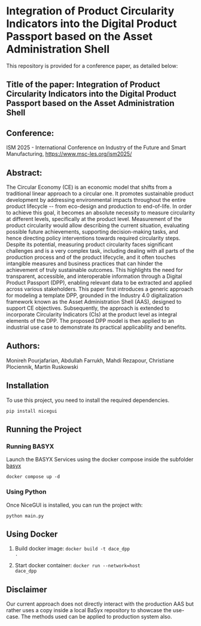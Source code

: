 # Integration of Product Circularity Indicators into the Digital Product Passport based on the Asset Administration Shell
This repository is provided for a conference paper, as detailed below:
## Title of the paper: Integration of Product Circularity Indicators into the Digital Product Passport based on the Asset Administration Shell
## Conference:
ISM 2025 - International Conference on Industry of the Future and Smart Manufacturing, https://www.msc-les.org/ism2025/ 
## Abstract:
The Circular Economy (CE) is an economic model that shifts from a traditional linear approach to a circular one. It promotes sustainable product development by addressing environmental impacts throughout the entire product lifecycle -- from eco-design and production to end-of-life. In order to achieve this goal, it becomes an absolute necessity to measure circularity at different levels, specifically at the product level. Measurement of the product circularity would allow describing the current situation, evaluating possible future achievements, supporting decision-making tasks, and hence directing policy interventions towards required circularity steps. Despite its potential, measuring product circularity faces significant challenges and is a very complex task, including dealing with all parts of the production process and of the product lifecycle, and it often touches intangible measures and business practices that can hinder the achievement of truly sustainable outcomes. This highlights the need for transparent, accessible, and interoperable information through a Digital Product Passport (DPP), enabling relevant data to be extracted and applied across various stakeholders. This paper first introduces a generic approach for modeling a template DPP, grounded in the Industry 4.0 digitalization framework known as the Asset Administration Shell (AAS), designed to support CE objectives. Subsequently, the approach is extended to incorporate Circularity Indicators (CIs) at the product level as integral elements of the DPP. The proposed DPP model is then applied to an industrial use case to demonstrate its practical applicability and benefits.
## Authors:
Monireh Pourjafarian, Abdullah Farrukh, Mahdi Rezapour, Christiane Plociennik, Martin Ruskowski

## Installation

To use this project, you need to install the required dependencies.

```
pip install nicegui
```


## Running the Project

### Running BASYX
Launch the BASYX Services using the docker compose inside the subfolder [basyx](./basyx/)

<code>docker compose up -d</code>

### Using Python
Once NiceGUI is installed, you can run the project with:

```
python main.py
```

## Using Docker
1. Build docker image:
<code>docker build -t dace_dpp .</code>

2. Start docker container:
<code>docker run --network=host dace_dpp</code>

## Disclaimer
Our current approach does not directly interact with the production AAS but rather uses a copy inside a local BaSyx repository to showcase the use-case. The methods used can be applied to  production system also.